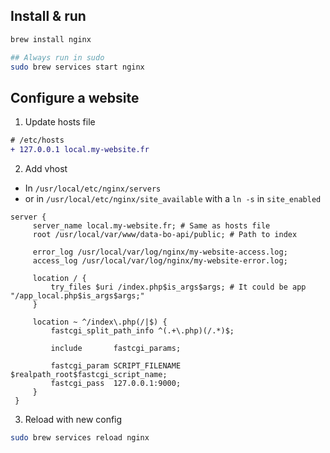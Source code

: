## Install & run

```bash
brew install nginx

## Always run in sudo
sudo brew services start nginx
```

## Configure a website

1. Update hosts file
```diff
# /etc/hosts
+ 127.0.0.1 local.my-website.fr
```

2. Add vhost
- In `/usr/local/etc/nginx/servers` 
- or  in `/usr/local/etc/nginx/site_available` with a `ln -s` in `site_enabled`

```
server {
     server_name local.my-website.fr; # Same as hosts file
     root /usr/local/var/www/data-bo-api/public; # Path to index

     error_log /usr/local/var/log/nginx/my-website-access.log;
     access_log /usr/local/var/log/nginx/my-website-error.log;

     location / {
         try_files $uri /index.php$is_args$args; # It could be app  "/app_local.php$is_args$args;"
     }

     location ~ ^/index\.php(/|$) {
         fastcgi_split_path_info ^(.+\.php)(/.*)$;

         include       fastcgi_params;

         fastcgi_param SCRIPT_FILENAME $realpath_root$fastcgi_script_name;
         fastcgi_pass  127.0.0.1:9000;
     }
 }
```

3. Reload with new config
```bash
sudo brew services reload nginx
```
